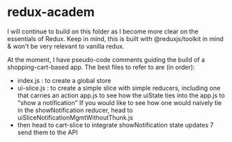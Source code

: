 # redux-academ
I will continue to build on this folder as I become more clear on the essentials of Redux. Keep in mind, this is built with @reduxjs/toolkit in mind & won't be very relevant to vanilla redux.

At the moment, I have pseudo-code comments guiding the build of a shopping-cart-based app. The best files to refer to are (in order):

- index.js : to create a global store
- ui-slice.js : to create a simple slice with simple reducers, including one that carries an action
app.js to see how the uiState ties into the app.js to "show a notification" If you would like to see how one would naively tie in the showNotification reducer, head to uiSliceNotificationMgmtWithoutThunk.js
- then head to cart-slice to integrate showNotification state updates 7 send them to the API